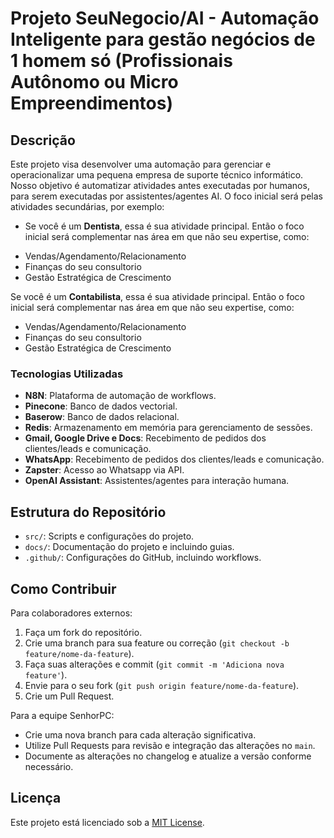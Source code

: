 # Projeto SeuNegocio/AI - Automação Inteligente para gestão  negócios de 1 homem só (Profissionais Autônomo ou Micro Empreendimentos)

## Descrição

Este projeto visa desenvolver uma automação para gerenciar e operacionalizar uma pequena empresa de suporte técnico informático.
Nosso objetivo é automatizar atividades antes executadas por humanos, para serem executadas por assistentes/agentes AI.
O foco inicial será pelas atividades secundárias, por exemplo:

- Se você é um **Dentista**, essa é sua atividade principal. Então o foco inicial será complementar nas área em que não seu expertise, como:
* Vendas/Agendamento/Relacionamento
* Finanças do seu consultorio
* Gestão Estratégica de Crescimento

Se você é um **Contabilista**, essa é sua atividade principal. Então o foco inicial será complementar nas área em que não seu expertise, como:
* Vendas/Agendamento/Relacionamento
* Finanças do seu consultorio
* Gestão Estratégica de Crescimento


### Tecnologias Utilizadas

- **N8N**: Plataforma de automação de workflows.
- **Pinecone**: Banco de dados vectorial.
- **Baserow**: Banco de dados relacional.
- **Redis**: Armazenamento em memória para gerenciamento de sessões.
- **Gmail, Google Drive e Docs**: Recebimento de pedidos dos clientes/leads e comunicação.
- **WhatsApp**: Recebimento de pedidos dos clientes/leads e comunicação.
- **Zapster**: Acesso ao Whatsapp via API.
- **OpenAI Assistant**: Assistentes/agentes para interação humana.

## Estrutura do Repositório

- `src/`: Scripts e configurações do projeto.
- `docs/`: Documentação do projeto e incluindo guias.
- `.github/`: Configurações do GitHub, incluindo workflows.

## Como Contribuir

Para colaboradores externos:

1. Faça um fork do repositório.
2. Crie uma branch para sua feature ou correção (`git checkout -b feature/nome-da-feature`).
3. Faça suas alterações e commit (`git commit -m 'Adiciona nova feature'`).
4. Envie para o seu fork (`git push origin feature/nome-da-feature`).
5. Crie um Pull Request.

Para a equipe SenhorPC:

- Crie uma nova branch para cada alteração significativa.
- Utilize Pull Requests para revisão e integração das alterações no `main`.
- Documente as alterações no changelog e atualize a versão conforme necessário.

## Licença

Este projeto está licenciado sob a [MIT License](LICENSE).
